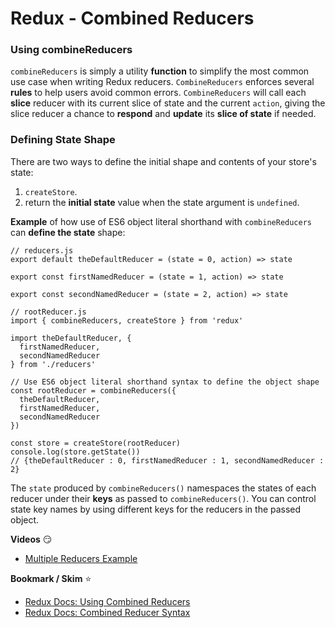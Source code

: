 # Redux - Combined Reducers

### Using combineReducers
`combineReducers` is simply a utility **function** to simplify the most common use case when writing Redux reducers. `CombineReducers` enforces several **rules** to help users avoid common errors. `CombineReducers` will call each **slice** reducer with its current slice of state and the current `action`, giving the slice reducer a chance to **respond** and **update** its **slice of state** if needed.

### Defining State Shape
There are two ways to define the initial shape and contents of your store's state:
1. `createStore`.
2. return the **initial state** value when the state argument is `undefined`.

**Example** of how use of ES6 object literal shorthand with `combineReducers` can **define the state** shape:
```
// reducers.js
export default theDefaultReducer = (state = 0, action) => state

export const firstNamedReducer = (state = 1, action) => state

export const secondNamedReducer = (state = 2, action) => state

// rootReducer.js
import { combineReducers, createStore } from 'redux'

import theDefaultReducer, {
  firstNamedReducer,
  secondNamedReducer
} from './reducers'

// Use ES6 object literal shorthand syntax to define the object shape
const rootReducer = combineReducers({
  theDefaultReducer,
  firstNamedReducer,
  secondNamedReducer
})

const store = createStore(rootReducer)
console.log(store.getState())
// {theDefaultReducer : 0, firstNamedReducer : 1, secondNamedReducer : 2}
```

 The `state` produced by `combineReducers()` namespaces the states of each reducer under their **keys** as passed to `combineReducers()`. You can control state key names by using different keys for the reducers in the passed object.


**Videos** :smirk:

- [Multiple Reducers Example](https://www.youtube.com/watch?v=gBER4Or86hE)


**Bookmark / Skim** :star:

- [Redux Docs: Using Combined Reducers](https://redux.js.org/recipes/structuring-reducers/using-combinereducers/)
- [Redux Docs: Combined Reducer Syntax](https://redux.js.org/api/combinereducers/)